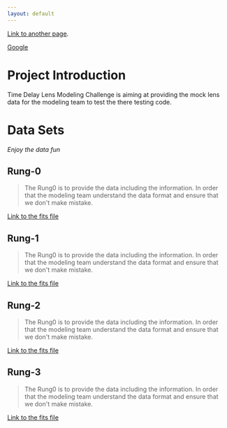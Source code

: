 ```yaml
---
layout: default
---
```



[Link to another page](another-page).

[Google](https://www.google.com)


# [](#Introduction)Project Introduction

Time Delay Lens Modeling Challenge is aiming at providing the mock lens data for the modeling team to test the there testing code.

# [](#Data-sets)Data Sets
_Enjoy the data fun_

## [](#Rung-0)Rung-0

> The Rung0 is to provide the data including the information. In order that the modeling team understand the data format and ensure that we don't make mistake.

[Link to the fits file](data/imoutpt_7.fits)

## [](#Rung-1)Rung-1

> The Rung0 is to provide the data including the information. In order that the modeling team understand the data format and ensure that we don't make mistake.

[Link to the fits file](data/imoutpt_7.fits)

## [](#Rung-2)Rung-2

> The Rung0 is to provide the data including the information. In order that the modeling team understand the data format and ensure that we don't make mistake.

[Link to the fits file](data/imoutpt_7.fits)

## [](#Rung-3)Rung-3

> The Rung0 is to provide the data including the information. In order that the modeling team understand the data format and ensure that we don't make mistake.

[Link to the fits file](data/imoutpt_7.fits)

